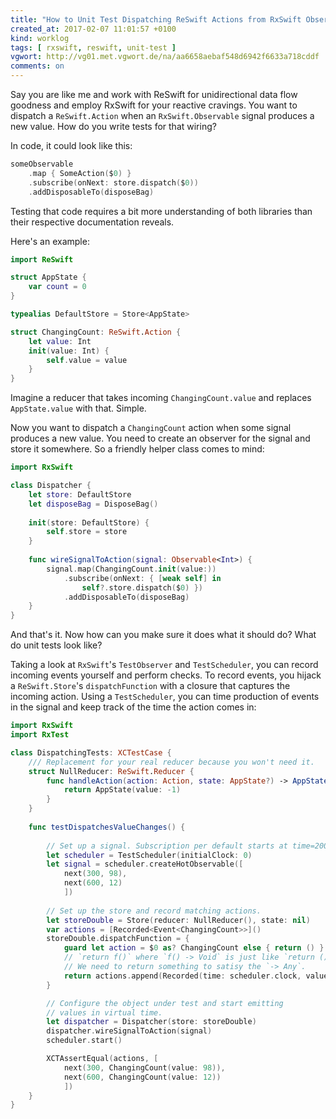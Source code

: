 ```yaml
---
title: "How to Unit Test Dispatching ReSwift Actions from RxSwift Observables"
created_at: 2017-02-07 11:01:57 +0100
kind: worklog
tags: [ rxswift, reswift, unit-test ]
vgwort: http://vg01.met.vgwort.de/na/aa6658aebaf548d6942f6633a718cddf
comments: on
---
```


Say you are like me and work with ReSwift for unidirectional data flow goodness and employ RxSwift for your reactive cravings. You want to dispatch a `ReSwift.Action` when an `RxSwift.Observable` signal produces a new value. How do you write tests for that wiring?

In code, it could look like this:

```swift
someObservable
    .map { SomeAction($0) }
    .subscribe(onNext: store.dispatch($0))
    .addDisposableTo(disposeBag)
```

Testing that code requires a bit more understanding of both libraries than their respective documentation reveals.

Here's an example:

```swift
import ReSwift

struct AppState {
    var count = 0
}

typealias DefaultStore = Store<AppState>

struct ChangingCount: ReSwift.Action {
    let value: Int
    init(value: Int) {
        self.value = value
    }
}
```

Imagine a reducer that takes incoming `ChangingCount.value` and replaces `AppState.value` with that. Simple.

Now you want to dispatch a `ChangingCount` action when some signal produces a new value. You need to create an observer for the signal and store it somewhere. So a friendly helper class comes to mind:

```swift
import RxSwift

class Dispatcher {
    let store: DefaultStore
    let disposeBag = DisposeBag()
    
    init(store: DefaultStore) {
        self.store = store
    }
    
    func wireSignalToAction(signal: Observable<Int>) {
        signal.map(ChangingCount.init(value:))
            .subscribe(onNext: { [weak self] in
                self?.store.dispatch($0) })
            .addDisposableTo(disposeBag)
    }
}
```

And that's it. Now how can you make sure it does what it should do? What do unit tests look like?

Taking a look at `RxSwift`'s `TestObserver` and `TestScheduler`, you can record incoming events yourself and perform checks. To record events, you hijack a `ReSwift.Store`'s `dispatchFunction` with a closure that captures the incoming action. Using a `TestScheduler`, you can time production of events in the signal and keep track of the time the action comes in:

```swift
import RxSwift
import RxTest

class DispatchingTests: XCTestCase {
    /// Replacement for your real reducer because you won't need it.
    struct NullReducer: ReSwift.Reducer {
        func handleAction(action: Action, state: AppState?) -> AppState {
            return AppState(value: -1)
        }
    }
    
    func testDispatchesValueChanges() {
        
        // Set up a signal. Subscription per default starts at time=200
        let scheduler = TestScheduler(initialClock: 0)
        let signal = scheduler.createHotObservable([
            next(300, 98),
            next(600, 12)
            ])
        
        // Set up the store and record matching actions.
        let storeDouble = Store(reducer: NullReducer(), state: nil)
        var actions = [Recorded<Event<ChangingCount>>]()
        storeDouble.dispatchFunction = {
            guard let action = $0 as? ChangingCount else { return () }
            // `return f()` where `f() -> Void` is just like `return ()`.
            // We need to return something to satisy the `-> Any`.
            return actions.append(Recorded(time: scheduler.clock, value: .next(action)))
        }

        // Configure the object under test and start emitting
        // values in virtual time.
        let dispatcher = Dispatcher(store: storeDouble)
        dispatcher.wireSignalToAction(signal)
        scheduler.start()

        XCTAssertEqual(actions, [
            next(300, ChangingCount(value: 98)),
            next(600, ChangingCount(value: 12))
            ])
    }
}
```
